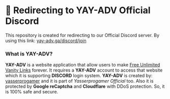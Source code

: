 # 🔗 Redirecting to YAY-ADV Official Discord

This repository is created for redirecting to our Official Discord server. By using this link: [yay-adv.ga/discord/join](https://yay-adv.ga/discord/join)

### What is YAY-ADV?

**YAY-ADV** is a website application that allow users to make <u>Free Unlimited Vanity Links</u> forever. It requires a **YAY-ADV** account to access that website which it is supporting **DISCORD** login system. **YAY-ADV** is created by: <u>yasserprogamer</u> and it is part of *Yasserprogamer Official* too. Also it is protected by **Google reCaptcha** and **Cloudflare** with DDoS protection. So, it is 100% safe and secure.
